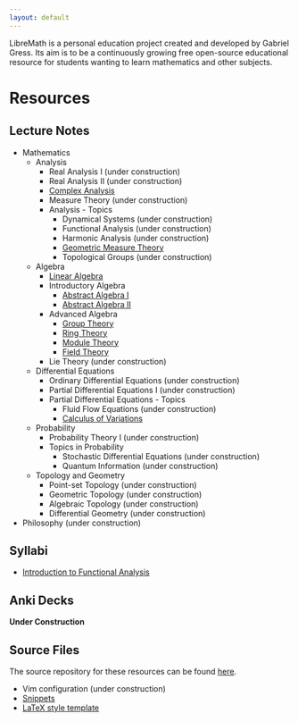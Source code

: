```yaml
---
layout: default
---
```


LibreMath is a personal education project created and developed by Gabriel Gress. Its aim is to be a continuously growing free open-source educational resource for students wanting to learn mathematics and other subjects.

# Resources

## Lecture Notes
- Mathematics
  - Analysis
    - Real Analysis I (under construction)
    - Real Analysis II (under construction)
    - [Complex Analysis](resources/ComplexAnalysis.pdf)
    - Measure Theory (under construction)
    - Analysis - Topics
      - Dynamical Systems (under construction)
      - Functional Analysis (under construction)
      - Harmonic Analysis (under construction)
      - [Geometric Measure Theory](resources/GMT.pdf)
      - Topological Groups (under construction)
  - Algebra
    - [Linear Algebra](resources/LinearAlgebra.pdf)
    - Introductory Algebra
      - [Abstract Algebra I](resources/AlgebraI.pdf)
      - [Abstract Algebra II](resources/AlgebraII.pdf)
    - Advanced Algebra
      - [Group Theory](resources/GroupTheory.pdf)
      - [Ring Theory](resources/RingTheory.pdf)
      - [Module Theory](resources/ModuleTheory.pdf)
      - [Field Theory](resources/FieldTheory.pdf)
    - Lie Theory (under construction)
  - Differential Equations
    - Ordinary Differential Equations (under construction)
    - Partial Differential Equations I (under construction)
    - Partial Differential Equations - Topics
      - Fluid Flow Equations (under construction)
      - [Calculus of Variations](resources/CoV.pdf)
  - Probability
    - Probability Theory I (under construction)
    - Topics in Probability
      - Stochastic Differential Equations (under construction)
      - Quantum Information (under construction)
  - Topology and Geometry
    - Point-set Topology (under construction)
    - Geometric Topology (under construction)
    - Algebraic Topology (under construction)
    - Differential Geometry (under construction)
- Philosophy (under construction)

## Syllabi

- [Introduction to Functional Analysis](resources/FunctionalAnalysisSyllabus.pdf)

## Anki Decks

**Under Construction**

## Source Files

The source repository for these resources can be found [here](https://github.com/gjgress/LibreMath).

- Vim configuration (under construction)
- [Snippets](https://github.com/gjgress/LibreMath/blob/main/Auxiliary%20Resources/snippets/tex.snippets)
- [LaTeX style template](https://github.com/gjgress/LibreMath/blob/main/Auxiliary%20Resources/texmf/tex/latex/notestemplate/notestemplate.sty)
